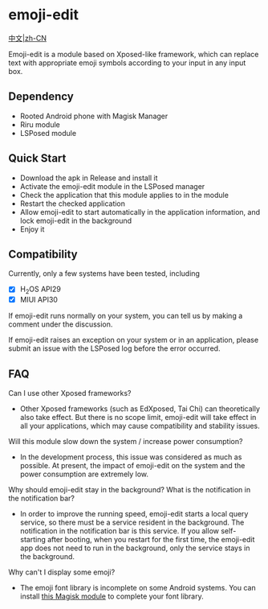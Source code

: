 # emoji-edit

[中文|zh-CN](https://github.com/woolen-sheep/emoji-edit/blob/main/README-ZH.md)

Emoji-edit is a module based on Xposed-like framework, which  can replace text with appropriate emoji symbols according to your input in any input box.

## Dependency

- Rooted  Android phone with Magisk Manager
- Riru module
- LSPosed module

## Quick Start

- Download the apk in Release and install it
- Activate the emoji-edit module in the LSPosed manager
- Check the application that this module applies to in the module
- Restart the checked application
- Allow emoji-edit to start automatically in the application information, and lock emoji-edit in the background
- Enjoy it

## Compatibility

Currently, only a few systems have been tested, including

- [x] H<sub>2</sub>OS		API29
- [x] MIUI		API30

If emoji-edit runs normally on your system, you can tell us by making a comment under the discussion. 

If emoji-edit raises an exception on your system or in an application, please submit an issue with the LSPosed log before the error occurred.

## FAQ

Can I use other Xposed frameworks?

- Other Xposed frameworks (such as EdXposed, Tai Chi) can theoretically also take effect. But there is no scope limit, emoji-edit will take effect in all your applications, which may cause compatibility and stability issues.

Will this module slow down the system / increase power consumption?

- In the development process, this issue was considered as much as possible. At present, the impact of emoji-edit on the system and the power consumption are extremely low.

Why should emoji-edit stay in the background? What is the notification in the notification bar?

- In order to improve the running speed, emoji-edit starts a local query service, so there must be a service resident in the background. The notification in the notification bar is this service. If you allow self-starting after booting, when you restart for the first time, the emoji-edit app does not need to run in the background, only the service stays in the background.

Why can't I display some emoji?

- The emoji font library is incomplete on some Android systems. You can install [this Magisk module](https://github.com/Keinta15/Magisk-iOS-Emoji) to complete your font library.

